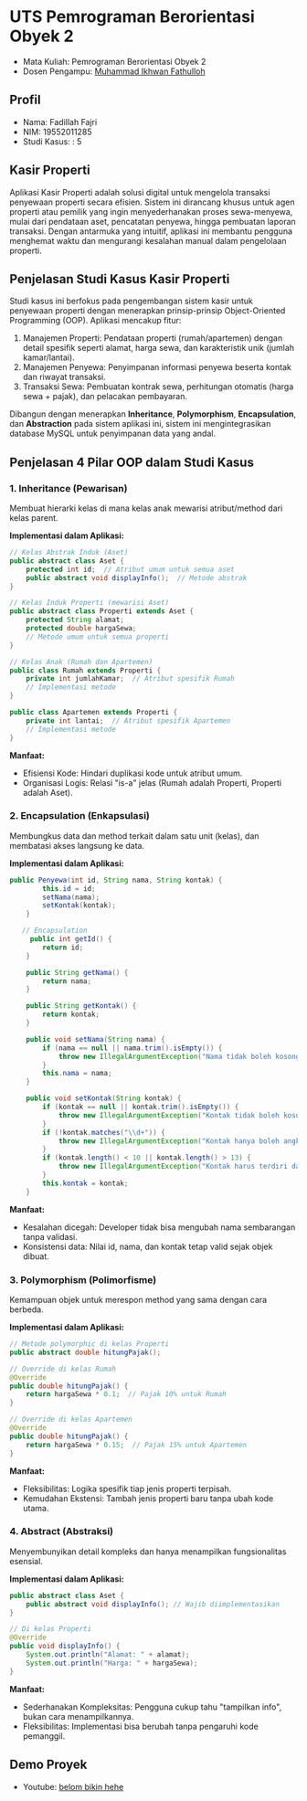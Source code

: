 # UTS Pemrograman Berorientasi Obyek 2
<ul>
  <li>Mata Kuliah: Pemrograman Berorientasi Obyek 2</li>
  <li>Dosen Pengampu: <a href="https://github.com/Muhammad-Ikhwan-Fathulloh">Muhammad Ikhwan Fathulloh</a></li>
</ul>

## Profil
<ul>
  <li>Nama: Fadillah Fajri</li>
  <li>NIM: 19552011285</li>
  <li>Studi Kasus: : 5</li>
</ul>

##  Kasir Properti
<p>Aplikasi Kasir Properti adalah solusi digital untuk mengelola transaksi penyewaan properti secara efisien. Sistem ini dirancang khusus untuk agen properti atau pemilik yang ingin menyederhanakan proses sewa-menyewa, mulai dari pendataan aset, pencatatan penyewa, hingga pembuatan laporan transaksi. Dengan antarmuka yang intuitif, aplikasi ini membantu pengguna menghemat waktu dan mengurangi kesalahan manual dalam pengelolaan properti.</p>

## Penjelasan Studi Kasus Kasir Properti
<p>Studi kasus ini berfokus pada pengembangan sistem kasir untuk penyewaan properti dengan menerapkan prinsip-prinsip Object-Oriented Programming (OOP). Aplikasi mencakup fitur:

  1. Manajemen Properti: Pendataan properti (rumah/apartemen) dengan detail spesifik seperti alamat, harga sewa, dan karakteristik unik (jumlah kamar/lantai).
  2. Manajemen Penyewa: Penyimpanan informasi penyewa beserta kontak dan riwayat transaksi.
  3. Transaksi Sewa: Pembuatan kontrak sewa, perhitungan otomatis (harga sewa + pajak), dan pelacakan pembayaran.

Dibangun dengan menerapkan  **Inheritance**, **Polymorphism**, **Encapsulation**, dan **Abstraction** pada sistem aplikasi ini, sistem ini mengintegrasikan database MySQL untuk penyimpanan data yang andal.</p>

## Penjelasan 4 Pilar OOP dalam Studi Kasus

### 1. Inheritance (Pewarisan)
<p>Membuat hierarki kelas di mana kelas anak mewarisi atribut/method dari kelas parent.
  
**Implementasi dalam Aplikasi:**

```java
// Kelas Abstrak Induk (Aset)
public abstract class Aset {
    protected int id;  // Atribut umum untuk semua aset
    public abstract void displayInfo();  // Metode abstrak
}

// Kelas Induk Properti (mewarisi Aset)
public abstract class Properti extends Aset {
    protected String alamat;
    protected double hargaSewa;
    // Metode umum untuk semua properti
}

// Kelas Anak (Rumah dan Apartemen)
public class Rumah extends Properti {
    private int jumlahKamar;  // Atribut spesifik Rumah
    // Implementasi metode
}

public class Apartemen extends Properti {
    private int lantai;  // Atribut spesifik Apartemen
    // Implementasi metode
}
```
**Manfaat:**
<ul>
   <li>Efisiensi Kode: Hindari duplikasi kode untuk atribut umum.</li>
  <li>Organisasi Logis: Relasi "is-a" jelas (Rumah adalah Properti, Properti adalah Aset).</li>
</ul>
</p>

### 2. Encapsulation (Enkapsulasi)
<p>Membungkus data dan method terkait dalam satu unit (kelas), dan membatasi akses langsung ke data.

**Implementasi dalam Aplikasi:**

```java
public Penyewa(int id, String nama, String kontak) {
        this.id = id;
        setNama(nama);
        setKontak(kontak);
    }

   // Encapsulation
     public int getId() {
        return id;
    }

    public String getNama() {
        return nama;
    }

    public String getKontak() {
        return kontak;
    }

    public void setNama(String nama) {
        if (nama == null || nama.trim().isEmpty()) {
            throw new IllegalArgumentException("Nama tidak boleh kosong.");
        }
        this.nama = nama;
    }

    public void setKontak(String kontak) {
        if (kontak == null || kontak.trim().isEmpty()) {
            throw new IllegalArgumentException("Kontak tidak boleh kosong.");
        }
        if (!kontak.matches("\\d+")) {
            throw new IllegalArgumentException("Kontak hanya boleh angka.");
        }
        if (kontak.length() < 10 || kontak.length() > 13) {
            throw new IllegalArgumentException("Kontak harus terdiri dari 10-13 digit.");
        }
        this.kontak = kontak;
    }

```
**Manfaat:**
<ul>
   <li>Kesalahan dicegah: Developer tidak bisa mengubah nama sembarangan tanpa validasi.</li>
  <li>Konsistensi data: Nilai id, nama, dan kontak tetap valid sejak objek dibuat.</li>
</ul>

</p>

### 3. Polymorphism (Polimorfisme)
<p>Kemampuan objek untuk merespon method yang sama dengan cara berbeda.
  
**Implementasi dalam Aplikasi:**
```java
// Metode polymorphic di kelas Properti
public abstract double hitungPajak();

// Override di kelas Rumah
@Override
public double hitungPajak() {
    return hargaSewa * 0.1;  // Pajak 10% untuk Rumah
}

// Override di kelas Apartemen
@Override
public double hitungPajak() {
    return hargaSewa * 0.15;  // Pajak 15% untuk Apartemen
}
```
**Manfaat:**
<ul>
   <li>Fleksibilitas: Logika spesifik tiap jenis properti terpisah.</li>
  <li>Kemudahan Ekstensi: Tambah jenis properti baru tanpa ubah kode utama.</li>
</ul>
</p>

### 4. Abstract (Abstraksi)
<p>Menyembunyikan detail kompleks dan hanya menampilkan fungsionalitas esensial.

**Implementasi dalam Aplikasi:**
```java
public abstract class Aset {
    public abstract void displayInfo(); // Wajib diimplementasikan
}

// Di kelas Properti
@Override
public void displayInfo() {
    System.out.println("Alamat: " + alamat);
    System.out.println("Harga: " + hargaSewa);
}
```
**Manfaat:**
<ul>
   <li>Sederhanakan Kompleksitas: Pengguna cukup tahu "tampilkan info", bukan cara menampilkannya.</li>
  <li>Fleksibilitas: Implementasi bisa berubah tanpa pengaruhi kode pemanggil.</li>
</ul>
</p>

## Demo Proyek
<ul>
  <li>Youtube: <a href="">belom bikin hehe</a></li>
</ul>

